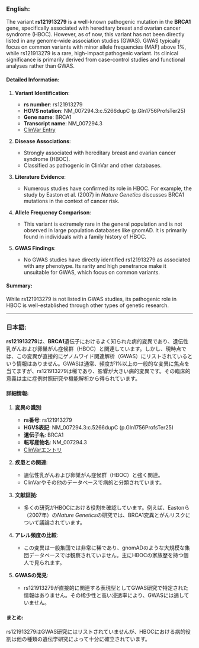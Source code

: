 ### English:
The variant **rs121913279** is a well-known pathogenic mutation in the **BRCA1** gene, specifically associated with hereditary breast and ovarian cancer syndrome (HBOC). However, as of now, this variant has not been directly listed in any genome-wide association studies (GWAS). GWAS typically focus on common variants with minor allele frequencies (MAF) above 1%, while rs121913279 is a rare, high-impact pathogenic variant. Its clinical significance is primarily derived from case-control studies and functional analyses rather than GWAS.

#### Detailed Information:
1. **Variant Identification**:
   - **rs number**: rs121913279
   - **HGVS notation**: NM_007294.3:c.5266dupC (p.Gln1756ProfsTer25)
   - **Gene name**: BRCA1
   - **Transcript name**: NM_007294.3  
   - [ClinVar Entry](https://www.ncbi.nlm.nih.gov/clinvar/variation/17661/)

2. **Disease Associations**:
   - Strongly associated with hereditary breast and ovarian cancer syndrome (HBOC).
   - Classified as pathogenic in ClinVar and other databases.

3. **Literature Evidence**:
   - Numerous studies have confirmed its role in HBOC. For example, the study by Easton et al. (2007) in *Nature Genetics* discusses BRCA1 mutations in the context of cancer risk.

4. **Allele Frequency Comparison**:
   - This variant is extremely rare in the general population and is not observed in large population databases like gnomAD. It is primarily found in individuals with a family history of HBOC.

5. **GWAS Findings**:
   - No GWAS studies have directly identified rs121913279 as associated with any phenotype. Its rarity and high penetrance make it unsuitable for GWAS, which focus on common variants.

#### Summary:
While rs121913279 is not listed in GWAS studies, its pathogenic role in HBOC is well-established through other types of genetic research.

---

### 日本語:
**rs121913279**は、**BRCA1**遺伝子におけるよく知られた病的変異であり、遺伝性乳がんおよび卵巣がん症候群（HBOC）と関連しています。しかし、現時点では、この変異が直接的にゲノムワイド関連解析（GWAS）にリストされているという情報はありません。GWASは通常、頻度が1%以上の一般的な変異に焦点を当てますが、rs121913279は稀であり、影響が大きい病的変異です。その臨床的意義は主に症例対照研究や機能解析から得られています。

#### 詳細情報:
1. **変異の識別**:
   - **rs番号**: rs121913279
   - **HGVS表記**: NM_007294.3:c.5266dupC (p.Gln1756ProfsTer25)
   - **遺伝子名**: BRCA1
   - **転写産物名**: NM_007294.3  
   - [ClinVarエントリ](https://www.ncbi.nlm.nih.gov/clinvar/variation/17661/)

2. **疾患との関連**:
   - 遺伝性乳がんおよび卵巣がん症候群（HBOC）と強く関連。
   - ClinVarやその他のデータベースで病的と分類されています。

3. **文献証拠**:
   - 多くの研究がHBOCにおける役割を確認しています。例えば、Eastonら（2007年）の*Nature Genetics*の研究では、BRCA1変異とがんリスクについて議論されています。

4. **アレル頻度の比較**:
   - この変異は一般集団では非常に稀であり、gnomADのような大規模な集団データベースでは観察されていません。主にHBOCの家族歴を持つ個人で見られます。

5. **GWASの発見**:
   - rs121913279が直接的に関連する表現型としてGWAS研究で特定された情報はありません。その稀少性と高い浸透率により、GWASには適していません。

#### まとめ:
rs121913279はGWAS研究にはリストされていませんが、HBOCにおける病的役割は他の種類の遺伝学研究によって十分に確立されています。